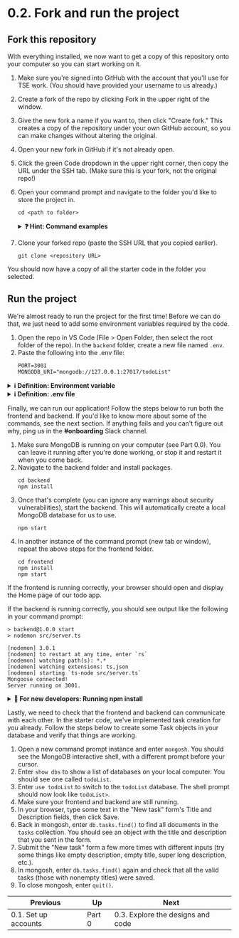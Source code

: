 # 0.2. Fork and run the project

## Fork this repository

With everything installed, we now want to get a copy of this repository onto your computer so you can start working on it.

1. Make sure you're signed into GitHub with the account that you'll use for TSE work. (You should have provided your username to us already.)
2. Create a fork of the repo by clicking Fork in the upper right of the window.
3. Give the new fork a name if you want to, then click "Create fork." This creates a copy of the repository under your own GitHub account, so you can make changes without altering the original.
4. Open your new fork in GitHub if it's not already open.
5. Click the green Code dropdown in the upper right corner, then copy the URL under the SSH tab. (Make sure this is your fork, not the original repo!)
6. Open your command prompt and navigate to the folder you'd like to store the project in.

   ```shell
   cd <path to folder>
   ```

   <details>
   <summary><strong>❓ Hint: Command examples</strong></summary>

   _In command examples, you should replace the text within `<angle brackets>` (including the brackets) with your own data._
   </details>

7. Clone your forked repo (paste the SSH URL that you copied earlier).
   ```shell
   git clone <repository URL>
   ```

You should now have a copy of all the starter code in the folder you selected.

## Run the project

We're almost ready to run the project for the first time! Before we can do that, we just need to add some environment variables required by the code.

1. Open the repo in VS Code (File > Open Folder, then select the root folder of the repo). In the `backend` folder, create a new file named `.env`.
2. Paste the following into the .env file:
   ```
   PORT=3001
   MONGODB_URI="mongodb://127.0.0.1:27017/todoList"
   ```

<details>
<summary><strong>ℹ️ Definition: Environment variable</strong></summary>

<em>

An **environment variable** is a value stored in the shell environment which a program can access while it's running. Like variables in code, they have a name (such as "PORT") and a value (such as "3001"). They are often used to store information like:

- Values which change depending on whether the program is running in development or production mode (for example, 127.0.0.1 in the MONGODB_URI represents your own computer; when the backend is running on a real server, we might change that to a real IP address)
- Sensitive data that should not be stored in Git (such as secret API keys and passwords)

</em>
</details>

<details>
<summary><strong>ℹ️ Definition: .env file</strong></summary>

_`.env` files are a standard way to provide environment variables to a program. They are usually included in a repo's [`.gitignore` file](/.gitignore) so Git doesn't track it, especially if they contain development secrets. The `dotenv` package automatically pulls values from a `.env` file into the shell environment when we run our project._

</details>

Finally, we can run our application! Follow the steps below to run both the frontend and backend. If you'd like to know more about some of the commands, see the next section. If anything fails and you can't figure out why, ping us in the **#onboarding** Slack channel.

1. Make sure MongoDB is running on your computer (see Part 0.0). You can leave it running after you're done working, or stop it and restart it when you come back.
2. Navigate to the backend folder and install packages.
   ```shell
   cd backend
   npm install
   ```
3. Once that's complete (you can ignore any warnings about security vulnerabilities), start the backend. This will automatically create a local MongoDB database for us to use.
   ```shell
   npm start
   ```
4. In another instance of the command prompt (new tab or window), repeat the above steps for the frontend folder.
   ```shell
   cd frontend
   npm install
   npm start
   ```

If the frontend is running correctly, your browser should open and display the Home page of our todo app.

If the backend is running correctly, you should see output like the following in your command prompt:

```
> backend@1.0.0 start
> nodemon src/server.ts

[nodemon] 3.0.1
[nodemon] to restart at any time, enter `rs`
[nodemon] watching path(s): *.*
[nodemon] watching extensions: ts,json
[nodemon] starting `ts-node src/server.ts`
Mongoose connected!
Server running on 3001.
```

<details>
<summary><strong>🤔 For new developers: Running npm install</strong></summary>

_You only need to run `npm install` the first time you set up a project and any time the packages change (for example, when you or someone else on your team adds a new package)._

</details>

Lastly, we need to check that the frontend and backend can communicate with each other. In the starter code, we've implemented task creation for you already. Follow the steps below to create some Task objects in your database and verify that things are working.

1. Open a new command prompt instance and enter `mongosh`. You should see the MongoDB interactive shell, with a different prompt before your cursor.
2. Enter `show dbs` to show a list of databases on your local computer. You should see one called `todoList`.
3. Enter `use todoList` to switch to the `todoList` database. The shell prompt should now look like `todoList>`.
4. Make sure your frontend and backend are still running.
5. In your browser, type some text in the "New task" form's Title and Description fields, then click Save.
6. Back in mongosh, enter `db.tasks.find()` to find all documents in the `tasks` collection. You should see an object with the title and description that you sent in the form.
7. Submit the "New task" form a few more times with different inputs (try some things like empty description, empty title, super long description, etc.).
8. In mongosh, enter `db.tasks.find()` again and check that all the valid tasks (those with nonempty titles) were saved.
9. To close mongosh, enter `quit()`.

| Previous             | Up     | Next                              |
| -------------------- | ------ | --------------------------------- |
| 0.1. Set up accounts | Part 0 | 0.3. Explore the designs and code |
